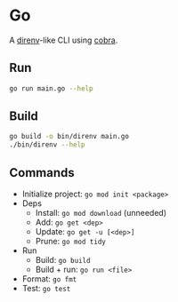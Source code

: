 # Go

A [direnv](https://github.com/direnv/direnv)-like CLI using [cobra](https://github.com/spf13/cobra).

## Run

```sh
go run main.go --help
```

## Build

```sh
go build -o bin/direnv main.go
./bin/direnv --help
```

## Commands

* Initialize project: `go mod init <package>`
* Deps
  * Install: `go mod download` (unneeded)
  * Add: `go get <dep>`
  * Update: `go get -u [<dep>]`
  * Prune: `go mod tidy`
* Run
  * Build: `go build`
  * Build + run: `go run <file>`
* Format: `go fmt`
* Test: `go test`
